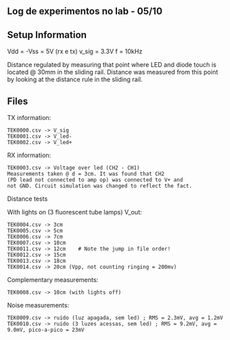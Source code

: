## Log de experimentos no lab - 05/10

## Setup Information
Vdd = -Vss = 5V (rx e tx)
v_sig = 3.3V
f = 10kHz

Distance regulated by measuring that point where LED and
diode touch is located @ 30mm in the sliding rail. 
Distance was measured from this point by looking at the 
distance rule in the sliding rail.


## Files

TX information:
```
TEK0000.csv -> V_sig
TEK0001.csv -> V_led-
TEK0002.csv -> V_led+
```

RX information:
```
TEK0003.csv -> Voltage over led (CH2 - CH1)
Measurements taken @ d = 3cm. It was found that CH2
(PD lead not connected to amp op) was connected to V+ and
not GND. Circuit simulation was changed to reflect the fact.
```

Distance tests

With lights on (3 fluorescent tube lamps)
V_out:
```
TEK0004.csv -> 3cm
TEK0005.csv -> 5cm
TEK0006.csv -> 7cm
TEK0007.csv -> 10cm
TEK0011.csv -> 12cm    # Note the jump in file order!
TEK0012.csv -> 15cm
TEK0013.csv -> 18cm
TEK0014.csv -> 20cm (Vpp, not counting ringing = 200mv)
```
Complementary measurements:
```
TEK0008.csv -> 10cm (with lights off)
```

Noise measurements:
```
TEK0009.csv -> ruído (luz apagada, sem led) ; RMS = 2.3mV, avg = 1.2mV
TEK0010.csv -> ruído (3 luzes acessas, sem led) ; RMS = 9.2mV, avg = 9.0mV, pico-a-pico = 23mV
```


